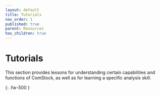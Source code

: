 ```yaml
---
layout: default
title: Tutorials
nav_order: 1
published: true
parent: Resources
has_children: true
---
```

    
# Tutorials

This section provides lessons for understanding certain capabilities and functions of ComStock, as well as for learning a specific analysis skill. 

{: .fw-500 }